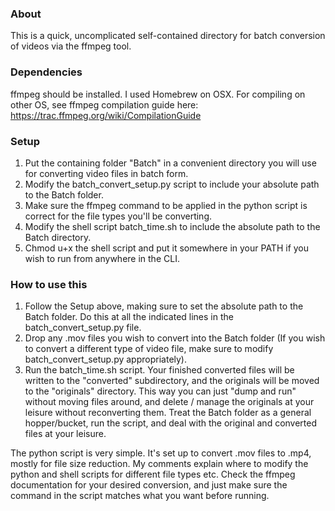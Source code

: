### About ###
This is a quick, uncomplicated self-contained directory for batch conversion of videos via the ffmpeg tool.

### Dependencies ###
ffmpeg should be installed. I used Homebrew on OSX.
For compiling on other OS,  see ffmpeg compilation guide here: https://trac.ffmpeg.org/wiki/CompilationGuide

### Setup ###
1. Put the containing folder "Batch" in a convenient directory you will use for converting video files in batch form.
2. Modify the batch_convert_setup.py script to include your absolute path to the Batch folder.
3. Make sure the ffmpeg command to be applied in the python script is correct for the file types you'll be converting.
4. Modify the shell script batch_time.sh to include the absolute path to the Batch directory.
5. Chmod u+x the shell script and put it somewhere in your PATH if you wish to run from anywhere in the CLI.

### How to use this ###
1. Follow the Setup above, making sure to set the absolute path to the Batch folder. 
Do this at all the indicated lines in the batch_convert_setup.py file.
2. Drop any .mov files you wish to convert into the Batch folder (If you wish to convert a different type of video file, make sure to modify batch_convert_setup.py appropriately).
3. Run the batch_time.sh script. Your finished converted files will be written to the "converted" subdirectory, and the originals will be moved to the "originals" directory. This way you can just "dump and run" without moving files around, and delete / manage the originals at your leisure without reconverting them. Treat the Batch folder as a general hopper/bucket, run the script, and deal with the original and converted files at your leisure.

The python script is very simple.
It's set up to convert .mov files to .mp4, mostly for file size reduction.
My comments explain where to modify the python and shell scripts for different file types etc.
Check the ffmpeg documentation for your desired conversion, and just make sure the command in the script matches what you want before running.
